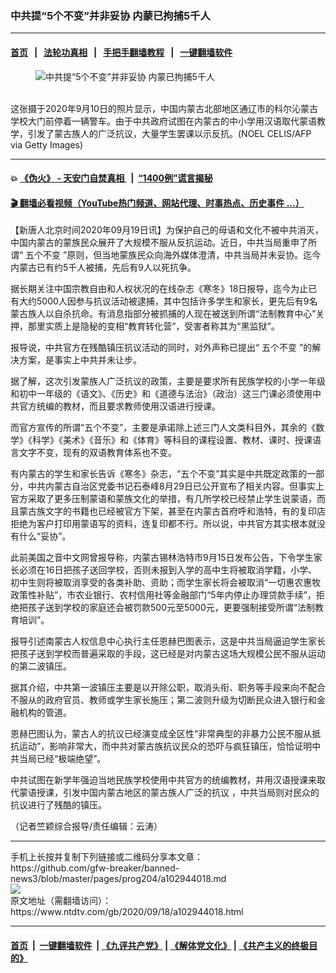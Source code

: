 ### 中共提“5个不变”并非妥协 内蒙已拘捕5千人
------------------------

#### [首页](https://github.com/gfw-breaker/banned-news3/blob/master/README.md) &nbsp;&nbsp;|&nbsp;&nbsp; [法轮功真相](https://github.com/begood0513/basic/blob/master/README.md)  &nbsp;&nbsp;|&nbsp;&nbsp; [手把手翻墙教程](https://github.com/gfw-breaker/guides/wiki)  &nbsp;&nbsp;|&nbsp;&nbsp; [一键翻墙软件](https://github.com/gfw-breaker/nogfw/blob/master/README.md)  



<div><div class="featured_image">
 <figure>
  <img alt="中共提“5个不变”并非妥协 内蒙已拘捕5千人" src="https://i.ntdtv.com/assets/uploads/2020/09/GettyImages-1228518211-1-800x450.jpg"/>
 </figure><br/>
 <span class="caption">
  这张摄于2020年9月10日的照片显示，中国内蒙古北部地区通辽市的科尔沁蒙古学校大门前停着一辆警车。由于中共政府试图在内蒙古的中小学用汉语取代蒙语教学，引发了蒙古族人的广泛抗议，大量学生罢课以示反抗。(NOEL CELIS/AFP via Getty Images)
 </span>
</div>
</div><hr/>

#### 💥 [《伪火》 - 天安门自焚真相 ](http://158.247.195.190:10000/videos/blog/weihuo.html)&nbsp; |&nbsp; [“1400例”谎言揭秘  ](http://158.247.195.190:10000/videos/blog/jiexi1400.html)

#### [ 🎬  翻墙必看视频（YouTube热门频道、网站代理、时事热点、历史事件 ...）](https://github.com/gfw-breaker/links/blob/master/banned.md)

<div><div class="post_content" itemprop="articleBody">
 <p>
  【新唐人北京时间2020年09月19日讯】为保护自己的母语和文化不被中共消灭，中国内蒙古的蒙族民众展开了大规模不服从反抗运动。近日，中共当局重申了所谓“
  <ok href="https://www.ntdtv.com/gb/五个不变.htm">
   五个不变
  </ok>
  ”原则，但当地蒙族民众向海外媒体澄清，中共当局并未妥协。迄今内蒙古已有约5千人被捕，先后有9人以死抗争。
 </p>
 <p>
  据长期关注中国宗教自由和人权状况的在线杂志《寒冬》18日报导，迄今为止已有大约5000人因参与抗议活动被逮捕，其中包括许多学生和家长，更先后有9名蒙古族人以自杀抗命。有消息指部分被抓捕的人现在被送到所谓“法制教育中心”关押，那里实质上是隐秘的变相“教育转化营”，受害者称其为“黑监狱”。
 </p>
 <p>
  报导说，中共官方在残酷镇压抗议活动的同时，对外声称已提出“
  <ok href="https://www.ntdtv.com/gb/五个不变.htm">
   五个不变
  </ok>
  ”的解决方案，是事实上中共并未让步。
 </p>
 <p>
  据了解，这次引发蒙族人广泛抗议的政策，主要是要求所有民族学校的小学一年级和初中一年级的《语文》、《历史》和《道德与法治》（政治）这三门课必须使用中共官方统编的教材，而且要求教师使用汉语进行授课。
 </p>
 <p>
  而官方宣传的所谓“五个不变”，主要是承诺除上述三门人文类科目外，其余的《数学》《科学》《美术》《音乐》和《体育》等科目的课程设置、教材、课时、授课语言文字不变，现有的双语教育体系也不变。
 </p>
 <p>
  有内蒙古的学生和家长告诉《寒冬》杂志，“五个不变”其实是中共既定政策的一部分，中共内蒙古自治区党委书记石泰峰8月29日已公开宣布了相关内容。但事实上官方采取了更多压制蒙语和蒙族文化的举措，有几所学校已经禁止学生说蒙语，而且蒙古族文字的书籍也已经被官方下架，甚至在内蒙古首府呼和浩特，有的复印店拒绝为客户打印用蒙语写的资料，连复印都不行。所以说，中共官方其实根本就没有什么“妥协”。
 </p>
 <p>
  此前美国之音中文网曾报导称，内蒙古锡林浩特市9月15日发布公告，下令学生家长必须在16日把孩子送回学校，否则未报到入学的高中生将被取消学籍，小学、初中生则将被取消享受的各类补助、资助；而学生家长将会被取消“一切惠农惠牧政策性补贴”，市农业银行、农村信用社等金融部门“5年内停止办理贷款手续”，拒绝把孩子送到学校的家庭还会被罚款500元至5000元，更要强制接受所谓“法制教育培训”。
 </p>
 <p>
  报导引述南蒙古人权信息中心执行主任恩赫巴图表示，这是中共当局逼迫学生家长把孩子送到学校而普遍采取的手段，这已经是对内蒙古这场大规模公民不服从运动的第二波镇压。
 </p>
 <p>
  据其介绍，中共第一波镇压主要是以开除公职，取消头衔、职务等手段来向不配合不服从的政府官员、教师或学生家长施压；第二波则升级为切断民众进入银行和金融机构的管道。
 </p>
 <p>
  恩赫巴图认为，蒙古人的抗议已经演变成全区性“非常典型的非暴力公民不服从抵抗运动”，影响非常大，而中共对蒙古族抗议民众的恐吓与疯狂镇压，恰恰证明中共当局已经“极端绝望”。
 </p>
 <p>
  中共试图在新学年强迫当地民族学校使用中共官方的统编教材，并用汉语授课来取代蒙语授课，引发中国内蒙古地区的蒙古族人广泛的抗议 ，中共当局则对民众的抗议进行了残酷的镇压。
 </p>
 <p>
  （记者竺颖综合报导/责任编辑：云涛）
 </p>
 <div class="single_ad">
 </div>
</div>
</div>
<hr/>
手机上长按并复制下列链接或二维码分享本文章：<br/>
https://github.com/gfw-breaker/banned-news3/blob/master/pages/prog204/a102944018.md <br/>
<a href='https://github.com/gfw-breaker/banned-news3/blob/master/pages/prog204/a102944018.md'><img src='https://github.com/gfw-breaker/banned-news3/blob/master/pages/prog204/a102944018.md.png'/></a> <br/>
原文地址（需翻墙访问）：https://www.ntdtv.com/gb/2020/09/18/a102944018.html


------------------------
#### [首页](https://github.com/gfw-breaker/banned-news3/blob/master/README.md) &nbsp;|&nbsp; [一键翻墙软件](https://github.com/gfw-breaker/nogfw/blob/master/README.md) &nbsp;| [《九评共产党》](https://github.com/gfw-breaker/9ping.md/blob/master/README.md#九评之一评共产党是什么) | [《解体党文化》](https://github.com/gfw-breaker/jtdwh.md/blob/master/README.md) | [《共产主义的终极目的》](https://github.com/gfw-breaker/gczydzjmd.md/blob/master/README.md)


<img src='http://gfw-breaker.win/banned-news3/pages/prog204/a102944018.md' width='0px' height='0px'/>